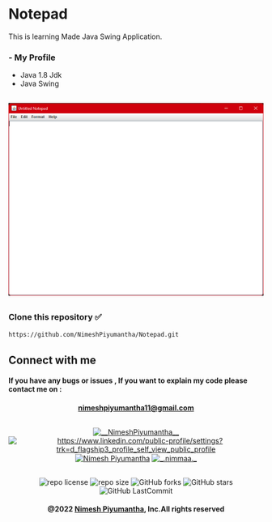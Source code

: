 # Notepad
This is learning  Made Java Swing Application.

### - My Profile
* Java 1.8 Jdk
* Java Swing

##
![alt text](https://github.com/NimeshPiyumantha/Notepad/blob/master/src/img/assests/notepad.png)
##

### Clone this repository ✅
```md
https://github.com/NimeshPiyumantha/Notepad.git
```
##  Connect with me
#### If you have any bugs or issues , If you want to explain my code please contact me on :
<div align="center">

#### nimeshpiyumantha11@gmail.com
</div>

##
<p align="center">
<a href="https://twitter.com/NPiyumantha60"><img align="center" src="https://raw.githubusercontent.com/rahuldkjain/github-profile-readme-generator/master/src/images/icons/Social/twitter.svg" alt="__NimeshPiyumantha__" height="30" width="40" /></a>
<a href="https://www.linkedin.com/in/nimesh-piyumantha-33736a222" target="blank"><img align="center" src="https://raw.githubusercontent.com/rahuldkjain/github-profile-readme-generator/master/src/images/icons/Social/linked-in-alt.svg" alt="https://www.linkedin.com/public-profile/settings?trk=d_flagship3_profile_self_view_public_profile" height="30" width="40" /></a>
<a href="https://www.facebook.com/profile.php?id=100025931563090" target="blank"><img align="center" src="https://raw.githubusercontent.com/rahuldkjain/github-profile-readme-generator/master/src/images/icons/Social/facebook.svg" alt="Nimesh Piyumantha" height="30" width="40" /></a>
<a href="https://www.instagram.com/_.nimmaa._/" target="blank"><img align="center" src="https://raw.githubusercontent.com/rahuldkjain/github-profile-readme-generator/master/src/images/icons/Social/instagram.svg" alt="_.nimmaa._" height="30" width="40" /></a>
</p>

##
<div align="center">

![repo license](https://img.shields.io/github/license/NimeshPiyumantha/Notepad?&labelColor=black&color=3867d6&style=for-the-badge)
![repo size](https://img.shields.io/github/repo-size/NimeshPiyumantha/Notepad?label=Repo%20Size&style=for-the-badge&labelColor=black&color=20bf6b)
![GitHub forks](https://img.shields.io/github/forks/NimeshPiyumantha/Notepad?&labelColor=black&color=0fb9b1&style=for-the-badge)
![GitHub stars](https://img.shields.io/github/stars/NimeshPiyumantha/Notepad?&labelColor=black&color=f7b731&style=for-the-badge)
![GitHub LastCommit](https://img.shields.io/github/last-commit/NimeshPiyumantha/Notepad?logo=github&labelColor=black&color=d1d8e0&style=for-the-badge)
</div>

<div align="center">

#### @2022 [Nimesh Piyumantha](https://github.com/NimeshPiyumantha/), Inc.All rights reserved
</div>